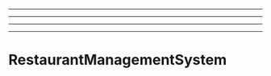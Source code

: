 -----------------------------------------------------------------------------------
----------------------------------------------------------------------------------------------------
----------------------------------------------------------------------------------------------------
----------------------------------------------------------------------------------------------------
# RestaurantManagementSystem
